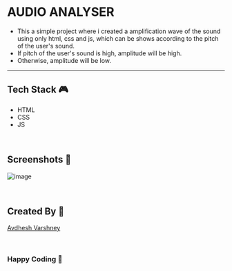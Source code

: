 # AUDIO ANALYSER

- This a simple project where i created a amplification wave of the sound using only html, css and js, which can be shows according to the pitch of the user's sound.
- If pitch of the user's sound is high, amplitude will be high.
- Otherwise, amplitude will be low.

--- 

## **Tech Stack 🎮**

- HTML
- CSS
- JS

<br>

## **Screenshots 📸**

![image](https://github.com/shrey141102/Javascript-projects/assets/114330097/1f68df5e-b745-43a7-a63a-d55211694848)

<br>

## **Created By 👦**

[Avdhesh Varshney](https://github.com/Avdhesh-Varshney)

<br>

### **Happy Coding 🎉**
